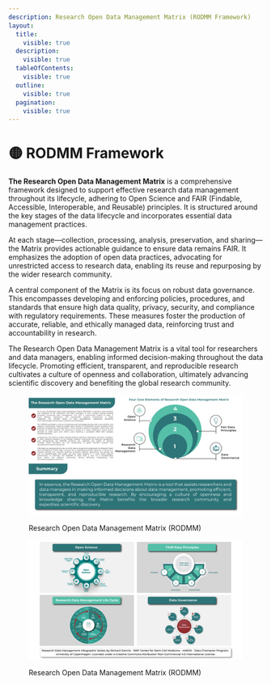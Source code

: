 ```yaml
---
description: Research Open Data Management Matrix (RODMM Framework)
layout:
  title:
    visible: true
  description:
    visible: true
  tableOfContents:
    visible: true
  outline:
    visible: true
  pagination:
    visible: true
---
```


# 🟡 RODMM Framework

**The Research Open Data Management Matrix** is a comprehensive framework designed to support effective research data management throughout its lifecycle, adhering to Open Science and FAIR (Findable, Accessible, Interoperable, and Reusable) principles. It is structured around the key stages of the data lifecycle and incorporates essential data management practices.

At each stage—collection, processing, analysis, preservation, and sharing—the Matrix provides actionable guidance to ensure data remains FAIR. It emphasizes the adoption of open data practices, advocating for unrestricted access to research data, enabling its reuse and repurposing by the wider research community.

A central component of the Matrix is its focus on robust data governance. This encompasses developing and enforcing policies, procedures, and standards that ensure high data quality, privacy, security, and compliance with regulatory requirements. These measures foster the production of accurate, reliable, and ethically managed data, reinforcing trust and accountability in research.

The Research Open Data Management Matrix is a vital tool for researchers and data managers, enabling informed decision-making throughout the data lifecycle. Promoting efficient, transparent, and reproducible research cultivates a culture of openness and collaboration, ultimately advancing scientific discovery and benefiting the global research community.



<div data-full-width="true"><figure><img src="../.gitbook/assets/Designrff-1.jpg" alt=""><figcaption><p>Research Open Data Management Matrix (RODMM)</p></figcaption></figure></div>

<div data-full-width="true"><figure><img src="../.gitbook/assets/Designrff-2.jpg" alt=""><figcaption><p>Research Open Data Management Matrix (RODMM)</p></figcaption></figure></div>
